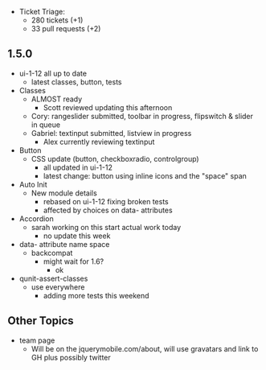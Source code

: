 * Ticket Triage:
  * 280 tickets (+1)
  * 33 pull requests (+2)

## 1.5.0
  * ui-1-12 all up to date
    * latest classes, button, tests
  * Classes
    * ALMOST ready
      * Scott reviewed updating this afternoon
    * Cory: rangeslider submitted, toolbar in progress, flipswitch & slider in queue
    * Gabriel: textinput submitted, listview in progress
      * Alex currently reviewing textinput
  * Button
    * CSS update (button, checkboxradio, controlgroup)
      * all updated in ui-1-12
      * latest change: button using inline icons and the "space" span
  * Auto Init
    * New module details
      * rebased on ui-1-12 fixing broken tests
      * affected by choices on data- attributes
  * Accordion
    * sarah working on this start actual work today
      * no update this week
  * data- attribute name space
    * backcompat
      * might wait for 1.6?
        * ok
  * qunit-assert-classes
    * use everywhere
      * adding more tests this weekend

## Other Topics
  * team page
    * Will be on the jquerymobile.com/about, will use gravatars and link to GH plus possibly twitter


